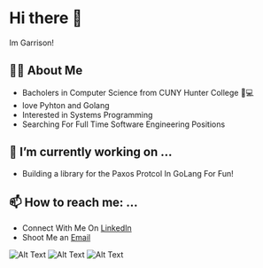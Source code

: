 # Hi there 👋
 Im Garrison!
 
## 👨‍💻 About Me 
  - Bacholers in Computer Science from CUNY Hunter College 🧪💻 
  - love Pyhton and Golang
  - Interested in Systems Programming 
  - Searching For Full Time Software Engineering Positions 

## 🚀 I’m currently working on ...
  - Building a library for the Paxos Protcol In GoLang For Fun!
 
## 📫 How to reach me: ...
  - Connect With Me On [LinkedIn](https://www.linkedin.com/in/gtshepard/) 
  - Shoot Me an [Email](shepard.garrison.t@gmail.com)

![Alt Text](https://marcofranssen.nl/images/951957866431d77793480aba8bb624da2f6b3fb2.gif)
![Alt Text](https://media.giphy.com/media/KAq5w47R9rmTuvWOWa/giphy.gif)
![Alt Text](https://dcwmedia.com/wp-content/uploads/2017/02/Hunter-College-CUNY-300x83.jpg)
